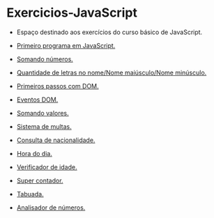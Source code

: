 # Exercicios-JavaScript

* Espaço destinado aos exercícios do curso básico de JavaScript.

* <a href="https://rafasfrancah.github.io/Exercicios-JavaScript/aula04/ex001.html" target="_blank">Primeiro programa em JavaScript.</a> 
* <a href="https://rafasfrancah.github.io/Exercicios-JavaScript/aula06/ex003.html" target="_blank">Somando números.</a> 
* <a href="https://rafasfrancah.github.io/Exercicios-JavaScript/aula06/ex004.html" target="_blank">Quantidade de letras no nome/Nome maiúsculo/Nome minúsculo.</a> 
* <a href="https://rafasfrancah.github.io/Exercicios-JavaScript/aula06/ex005.html" target="_blank">Primeiros passos com DOM.</a>
* <a href="https://rafasfrancah.github.io/Exercicios-JavaScript/aula10/ex006.html" target="_blank">Eventos DOM.</a>
* <a href="https://rafasfrancah.github.io/Exercicios-JavaScript/aula10/ex007.html" target="_blank">Somando valores.</a>
* <a href="https://rafasfrancah.github.io/Exercicios-JavaScript/aula11/ex010.html" target="_blank">Sistema de multas.</a>
* <a href="https://rafasfrancah.github.io/Exercicios-JavaScript/aula11/ex011.html" target="_blank">Consulta de nacionalidade.</a>
* <a href="https://rafasfrancah.github.io/Exercicios-JavaScript/aula12/ex014.html" target="_blank">Hora do dia.</a>
* <a href="https://rafasfrancah.github.io/Exercicios-JavaScript/aula12/ex015.html" target="_blank">Verificador de idade.</a>
* <a href="https://rafasfrancah.github.io/Exercicios-JavaScript/aula14/ex016.html" target="_blank">Super contador.</a>
* <a href="https://rafasfrancah.github.io/Exercicios-JavaScript/aula14/ex017.html" target="_blank">Tabuada.</a>
* <a href="https://rafasfrancah.github.io/Exercicios-JavaScript/aula16/ex018.html" target="_blank">Analisador de números.</a>




